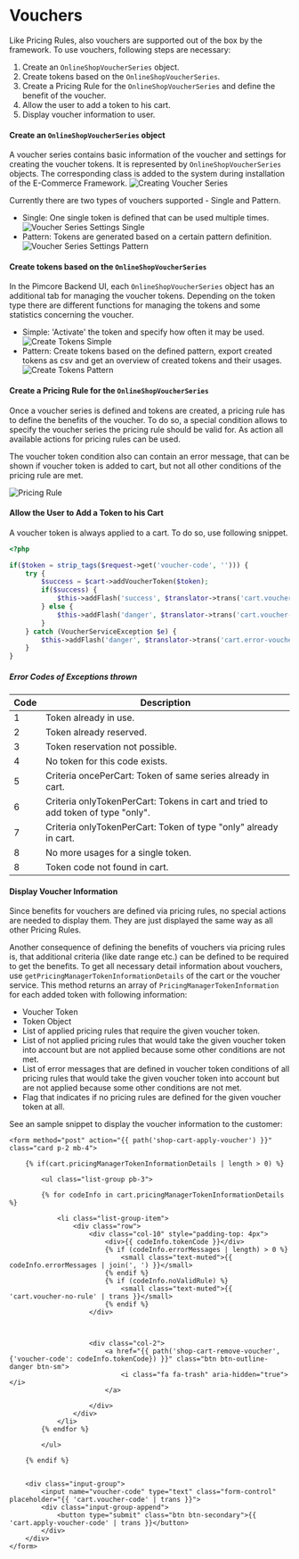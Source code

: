 # Vouchers
Like Pricing Rules, also vouchers are supported out of the box by the framework.
To use vouchers, following steps are necessary:  
1) Create an `OnlineShopVoucherSeries` object.
2) Create tokens based on the `OnlineShopVoucherSeries`.
3) Create a Pricing Rule for the `OnlineShopVoucherSeries` and define the benefit of the voucher.
4) Allow the user to add a token to his cart. 
5) Display voucher information to user.


#### Create an `OnlineShopVoucherSeries` object
A voucher series contains basic information of the voucher and settings for creating the voucher tokens. It is 
represented by `OnlineShopVoucherSeries` objects. The corresponding class is added to the system during installation 
of the E-Commerce Framework. 
![Creating Voucher Series](../../img/voucher-series.png)
 
Currently there are two types of vouchers supported - Single and Pattern.
- Single: One single token is defined that can be used multiple times. 
![Voucher Series Settings Single](../../img/voucher-series-single.jpg)
- Pattern: Tokens are generated based on a certain pattern definition. 
![Voucher Series Settings Pattern](../../img/voucher-series-pattern.png)


#### Create tokens based on the `OnlineShopVoucherSeries`
In the Pimcore Backend UI, each `OnlineShopVoucherSeries` object has an additional tab for managing the voucher tokens. 
Depending on the token type there are different functions for managing the tokens and some statistics concerning the voucher. 
- Simple: 'Activate' the token and specify how often it may be used. 
![Create Tokens Simple](../../img/voucher-series-single-2.jpg)
- Pattern: Create tokens based on the defined pattern, export created tokens as csv and get an overview of created tokens 
and their usages. 
![Create Tokens Pattern](../../img/voucher-series-pattern-2.png)


#### Create a Pricing Rule for the `OnlineShopVoucherSeries`
Once a voucher series is defined and tokens are created, a pricing rule has to define the benefits of the voucher. 
To do so, a special condition allows to specify the voucher series the pricing rule should be valid for. As action all 
available actions for pricing rules can be used.

The voucher token condition also can contain an error message, that can be shown if voucher token is added to cart, but
not all other conditions of the pricing rule are met.  

![Pricing Rule](../../img/voucher-series-rule.jpg)


#### Allow the User to Add a Token to his Cart
A voucher token is always applied to a cart. To do so, use following snippet. 

```php
<?php

if($token = strip_tags($request->get('voucher-code', ''))) {
    try {
        $success = $cart->addVoucherToken($token);
        if($success) {
            $this->addFlash('success', $translator->trans('cart.voucher-code-added'));
        } else {
            $this->addFlash('danger', $translator->trans('cart.voucher-code-cound-not-be-added'));
        }
    } catch (VoucherServiceException $e) {
        $this->addFlash('danger', $translator->trans('cart.error-voucher-code-' . $e->getCode()));
    }
}
```

##### Error Codes of Exceptions thrown

| Code | Description |
| ---- | ------------------------------------------------------------------ |
| 1    | Token already in use. |
| 2    | Token already reserved. |
| 3    | Token reservation not possible. |
| 4    | No token for this code exists. |
| 5    | Criteria oncePerCart: Token of same series already in cart. |
| 6    | Criteria onlyTokenPerCart: Tokens in cart and tried to add token of type "only". |
| 7    | Criteria onlyTokenPerCart: Token of type "only" already in cart. |
| 8    | No more usages for a single token. |
| 8    | Token code not found in cart. |


#### Display Voucher Information
Since benefits for vouchers are defined via pricing rules, no special actions are needed to display them. They are just 
displayed the same way as all other Pricing Rules.

Another consequence of defining the benefits of vouchers via pricing rules is, that additional criteria (like date range etc.) 
can be defined to be required to get the benefits. To get all necessary detail information about vouchers, use 
`getPricingManagerTokenInformationDetails` of the cart or the voucher service. This method returns an array of `PricingManagerTokenInformation`
for each added token with following information: 
- Voucher Token
- Token Object
- List of applied pricing rules that require the given voucher token.
- List of not applied pricing rules that would take the given voucher token 
  into account but are not applied because some other conditions are not met.
- List of error messages that are defined in voucher token conditions of all 
  pricing rules that would take the given voucher token into account but are not
  applied because some other conditions are not met. 
- Flag that indicates if no pricing rules are defined for the given voucher token at all.    

See an sample snippet to display the voucher information to the customer:

```twig
<form method="post" action="{{ path('shop-cart-apply-voucher') }}" class="card p-2 mb-4">

    {% if(cart.pricingManagerTokenInformationDetails | length > 0) %}

        <ul class="list-group pb-3">

        {% for codeInfo in cart.pricingManagerTokenInformationDetails %}

            <li class="list-group-item">
                <div class="row">
                    <div class="col-10" style="padding-top: 4px">
                        <div>{{ codeInfo.tokenCode }}</div>
                        {% if (codeInfo.errorMessages | length) > 0 %}
                            <small class="text-muted">{{ codeInfo.errorMessages | join(', ') }}</small>
                        {% endif %}
                        {% if (codeInfo.noValidRule) %}
                            <small class="text-muted">{{ 'cart.voucher-no-rule' | trans }}</small>
                        {% endif %}
                    </div>



                    <div class="col-2">
                        <a href="{{ path('shop-cart-remove-voucher', {'voucher-code': codeInfo.tokenCode}) }}" class="btn btn-outline-danger btn-sm">
                            <i class="fa fa-trash" aria-hidden="true"></i>
                        </a>

                    </div>
                </div>
            </li>
        {% endfor %}

        </ul>

    {% endif %}


    <div class="input-group">
        <input name="voucher-code" type="text" class="form-control" placeholder="{{ 'cart.voucher-code' | trans }}">
        <div class="input-group-append">
            <button type="submit" class="btn btn-secondary">{{ 'cart.apply-voucher-code' | trans }}</button>
        </div>
    </div>
</form>
```
